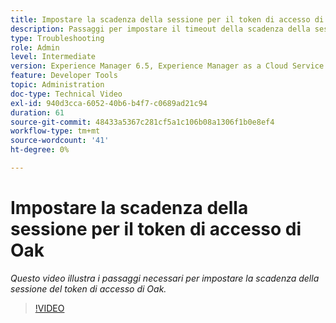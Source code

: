 ```yaml
---
title: Impostare la scadenza della sessione per il token di accesso di Oak
description: Passaggi per impostare il timeout della scadenza della sessione del token di origine Oak
type: Troubleshooting
role: Admin
level: Intermediate
version: Experience Manager 6.5, Experience Manager as a Cloud Service
feature: Developer Tools
topic: Administration
doc-type: Technical Video
exl-id: 940d3cca-6052-40b6-b4f7-c0689ad21c94
duration: 61
source-git-commit: 48433a5367c281cf5a1c106b08a1306f1b0e8ef4
workflow-type: tm+mt
source-wordcount: '41'
ht-degree: 0%

---
```


# Impostare la scadenza della sessione per il token di accesso di Oak

*Questo video illustra i passaggi necessari per impostare la scadenza della sessione del token di accesso di Oak.*

>[!VIDEO](https://video.tv.adobe.com/v/3418253?quality=12&learn=on&captions=ita)
